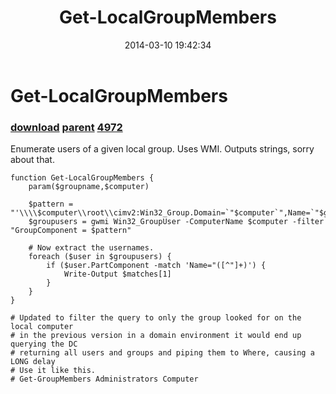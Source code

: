 ﻿---
pid:            4971
parent:         4970
children:       4972
poster:         Lawrence Lucas
title:          Get-LocalGroupMembers
date:           2014-03-10 19:42:34
description:    Enumerate users of a given local group. Uses WMI. Outputs strings, sorry about that.
format:         posh
---

# Get-LocalGroupMembers

### [download](4971.ps1) [parent](4970.md) [4972](4972.md)

Enumerate users of a given local group. Uses WMI. Outputs strings, sorry about that.

```posh
function Get-LocalGroupMembers {
	param($groupname,$computer)

	$pattern = "'\\\\$computer\\root\\cimv2:Win32_Group.Domain=`"$computer`",Name=`"$groupname`"'"
	$groupusers = gwmi Win32_GroupUser -ComputerName $computer -filter "GroupComponent = $pattern"

	# Now extract the usernames.
	foreach ($user in $groupusers) {
		if ($user.PartComponent -match 'Name="([^"]+)') {
			Write-Output $matches[1]
		}
	}
}

# Updated to filter the query to only the group looked for on the local computer
# in the previous version in a domain environment it would end up querying the DC
# returning all users and groups and piping them to Where, causing a LONG delay
# Use it like this.
# Get-GroupMembers Administrators Computer
```
